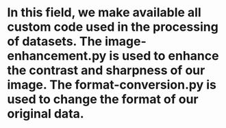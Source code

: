 # In this field, we make available all custom code used in the processing of datasets. The image-enhancement.py is used to enhance the contrast and sharpness of our image. The format-conversion.py is used to change the format of our original data.
